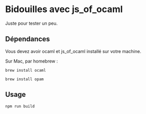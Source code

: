 # Bidouilles avec js_of_ocaml

Juste pour tester un peu.

## Dépendances 

Vous devez avoir ocaml et js_of_ocaml installé sur votre machine.

Sur Mac, par homebrew : 

```
brew install ocaml
```

```
brew install opam
```

## Usage

```
npm run build
```

